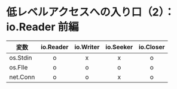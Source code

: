 # 低レベルアクセスへの入り口（2）：io.Reader 前編

| 変数     | io.Reader | io.Writer | io.Seeker | io.Closer |
| -------- | :-------: | :-------: | :-------: | :-------: |
| os.Stdin |     o     |     x     |     x     |     o     |
| os.FIle  |     o     |     o     |     o     |     o     |
| net.Conn |     o     |     o     |     x     |     o     |
